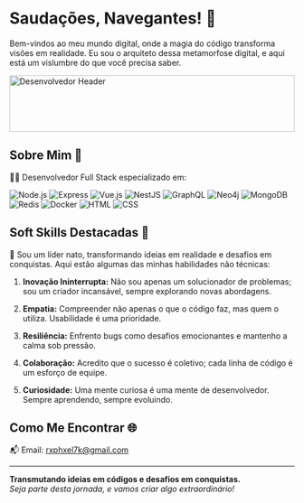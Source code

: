 <div class="markdown prose w-full break-words dark:prose-invert dark">
    <h1>Saudações, Navegantes! 👋</h1>
    <p>
        Bem-vindos ao meu mundo digital, onde a magia do código transforma visões em realidade. Eu sou o arquiteto
        dessa metamorfose digital, e aqui está um vislumbre do que você precisa saber.
    </p>
  <img
        style="display: block; margin: auto; width: 100%; max-height: 100px; object-fit: cover"
        src="https://user-images.githubusercontent.com/86270481/214122618-1bf43327-cdef-456e-81fe-fc71a9070c07.gif"
        alt="Desenvolvedor Header"
    />
    <h2>Sobre Mim 🚀</h2>
    <p>👨&zwj;💻 Desenvolvedor Full Stack especializado em:</p>
    <p>
        <img
            src="https://img.shields.io/badge/Node.js-339933?style=for-the-badge&amp;logo=node.js&amp;logoColor=white"
            alt="Node.js"
        />
        <img
            src="https://img.shields.io/badge/Express-000000?style=for-the-badge&amp;logo=express&amp;logoColor=white"
            alt="Express"
        />
        <img
            src="https://img.shields.io/badge/Vue.js-4FC08D?style=for-the-badge&amp;logo=vue.js&amp;logoColor=white"
            alt="Vue.js"
        />
        <img
            src="https://img.shields.io/badge/NestJS-E0234E?style=for-the-badge&amp;logo=nestjs&amp;logoColor=white"
            alt="NestJS"
        />
        <img
            src="https://img.shields.io/badge/GraphQL-E10098?style=for-the-badge&amp;logo=graphql&amp;logoColor=white"
            alt="GraphQL"
        />
        <img
            src="https://img.shields.io/badge/Neo4j-008CC1?style=for-the-badge&amp;logo=neo4j&amp;logoColor=white"
            alt="Neo4j"
        />
        <img
            src="https://img.shields.io/badge/MongoDB-47A248?style=for-the-badge&amp;logo=mongodb&amp;logoColor=white"
            alt="MongoDB"
        />
        <img
            src="https://img.shields.io/badge/Redis-DC382D?style=for-the-badge&amp;logo=redis&amp;logoColor=white"
            alt="Redis"
        />
        <img
            src="https://img.shields.io/badge/Docker-2496ED?style=for-the-badge&amp;logo=docker&amp;logoColor=white"
            alt="Docker"
        />
        <img
            src="https://img.shields.io/badge/HTML5-E34F26?style=for-the-badge&amp;logo=html5&amp;logoColor=white"
            alt="HTML"
        />
        <img
            src="https://img.shields.io/badge/CSS3-1572B6?style=for-the-badge&amp;logo=css3&amp;logoColor=white"
            alt="CSS"
        />
    </p>
    <h2>Soft Skills Destacadas 🎯</h2>
   <p>
        💼 Sou um líder nato, transformando ideias em realidade e desafios em conquistas. Aqui estão algumas das minhas habilidades não técnicas:
    </p>
    <ol>
        <li>
            <p>
                <strong>Inovação Ininterrupta:</strong> Não sou apenas um solucionador de problemas; sou um criador
                incansável, sempre explorando novas abordagens.
            </p>
        </li>
        <li>
            <p>
                <strong>Empatia:</strong> Compreender não apenas o que o código faz, mas quem o utiliza.
                Usabilidade é uma prioridade.
            </p>
        </li>
        <li>
            <p>
                <strong>Resiliência:</strong> Enfrento bugs como desafios emocionantes e mantenho a calma sob
                pressão.
            </p>
        </li>
        <li>
            <p>
                <strong>Colaboração:</strong> Acredito que o sucesso é coletivo; cada linha de código é um esforço
                de equipe.
            </p>
        </li>
        <li>
            <p>
                <strong>Curiosidade:</strong> Uma mente curiosa é uma mente de desenvolvedor. Sempre aprendendo,
                sempre evoluindo.
            </p>
        </li>
    </ol>
    <h2>Como Me Encontrar 🌐</h2>
    <p>
     📬 Email: <a href="mailto:your.email@example.com" target="_new">rxphxel7k@gmail.com</a><br />
    </p>
    <hr />
    <p>
        <strong>Transmutando ideias em códigos e desafios em conquistas.</strong><br /><em
            >Seja parte desta jornada, e vamos criar algo extraordinário!</em
        >
    </p>
</div>
